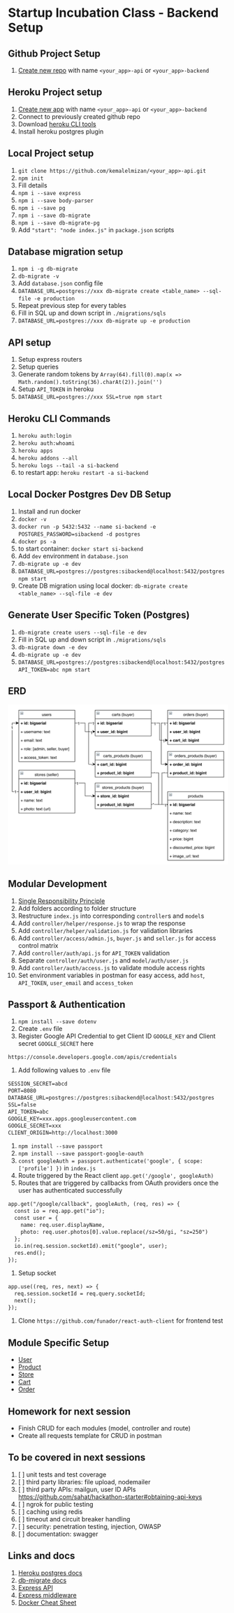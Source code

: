 # Startup Incubation Class - Backend Setup

## Github Project Setup

1. [Create new repo](https://github.com/new) with name `<your_app>-api` or `<your_app>-backend`

## Heroku Project setup

1. [Create new app](https://dashboard.heroku.com/new-app?org=personal-apps) with name `<your_app>-api` or `<your_app>-backend`
1. Connect to previously created github repo
1. Download [heroku CLI tools](https://devcenter.heroku.com/articles/heroku-cli#download-and-install)
1. Install heroku postgres plugin

## Local Project setup

1. `git clone https://github.com/kemalelmizan/<your_app>-api.git`
1. `npm init`
1. Fill details
1. `npm i --save express`
1. `npm i --save body-parser`
1. `npm i --save pg`
1. `npm i --save db-migrate`
1. `npm i --save db-migrate-pg`
1. Add `"start": "node index.js"` in `package.json` scripts

## Database migration setup

1. `npm i -g db-migrate`
1. `db-migrate -v`
1. Add `database.json` config file
1. `DATABASE_URL=postgres://xxx db-migrate create <table_name> --sql-file -e production`
1. Repeat previous step for every tables
1. Fill in SQL up and down script in `./migrations/sqls`
1. `DATABASE_URL=postgres://xxx db-migrate up -e production`

## API setup

1. Setup express routers
1. Setup queries
1. Generate random tokens by `Array(64).fill(0).map(x => Math.random().toString(36).charAt(2)).join('')`
1. Setup `API_TOKEN` in heroku
1. `DATABASE_URL=postgres://xxx SSL=true npm start`

## Heroku CLI Commands

1. `heroku auth:login`
1. `heroku auth:whoami`
1. `heroku apps`
1. `heroku addons --all`
1. `heroku logs --tail -a si-backend`
1. to restart app: `heroku restart -a si-backend`

## Local Docker Postgres Dev DB Setup

1. Install and run docker
1. `docker -v`
1. `docker run -p 5432:5432 --name si-backend -e POSTGRES_PASSWORD=sibackend -d postgres`
1. `docker ps -a`
1. to start container: `docker start si-backend`
1. Add `dev` environment in `database.json`
1. `db-migrate up -e dev`
1. `DATABASE_URL=postgres://postgres:sibackend@localhost:5432/postgres npm start`
1. Create DB migration using local docker: `db-migrate create <table_name> --sql-file -e dev`

## Generate User Specific Token (Postgres)

1. `db-migrate create users --sql-file -e dev`
1. Fill in SQL up and down script in `./migrations/sqls`
1. `db-migrate down -e dev`
1. `db-migrate up -e dev`
1. `DATABASE_URL=postgres://postgres:sibackend@localhost:5432/postgres API_TOKEN=abc npm start`

## ERD

![erd](erd.png)

## Modular Development

1. [Single Responsibility Principle](https://en.wikipedia.org/wiki/Single_responsibility_principle)
1. Add folders according to folder structure
1. Restructure `index.js` into corresponding `controller`s and `model`s
1. Add `controller/helper/response.js` to wrap the response
1. Add `controller/helper/validation.js` for validation libraries
1. Add `controller/access/admin.js`, `buyer.js` and `seller.js` for access control matrix
1. Add `controller/auth/api.js` for `API_TOKEN` validation
1. Separate `controller/auth/user.js` and `model/auth/user.js`
1. Add `controller/auth/access.js` to validate module access rights
1. Set environment variables in postman for easy access, add `host`, `API_TOKEN`, `user_email` and `access_token`

## Passport & Authentication

1. `npm install --save dotenv`
1. Create `.env` file
1. Register Google API Credential to get Client ID `GOOGLE_KEY` and Client secret `GOOGLE_SECRET` here
```
https://console.developers.google.com/apis/credentials
```
1. Add following values to `.env` file
```
SESSION_SECRET=abcd
PORT=8080
DATABASE_URL=postgres://postgres:sibackend@localhost:5432/postgres
SSL=false
API_TOKEN=abc
GOOGLE_KEY=xxx.apps.googleusercontent.com
GOOGLE_SECRET=xxx
CLIENT_ORIGIN=http://localhost:3000
```
1. `npm install --save passport`
1. `npm install --save passport-google-oauth`
1. `const googleAuth = passport.authenticate('google', { scope: ['profile'] })` in `index.js`
1. Route triggered by the React client
   `app.get('/google', googleAuth)`
1. Routes that are triggered by callbacks from OAuth providers once the user has authenticated successfully
```
app.get("/google/callback", googleAuth, (req, res) => {
  const io = req.app.get("io");
  const user = {
    name: req.user.displayName,
    photo: req.user.photos[0].value.replace(/sz=50/gi, "sz=250")
  };
  io.in(req.session.socketId).emit("google", user);
  res.end();
});
```
1. Setup socket
```
app.use((req, res, next) => {
  req.session.socketId = req.query.socketId;
  next();
});
```
1. Clone `https://github.com/funador/react-auth-client` for frontend test

## Module Specific Setup

- [User](docs/user.md)
- [Product](docs/product.md)
- [Store](docs/store.md)
- [Cart](docs/cart.md)
- [Order](docs/order.md)

## Homework for next session

- Finish CRUD for each modules (model, controller and route)
- Create all requests template for CRUD in postman

## To be covered in next sessions

1. [ ] unit tests and test coverage
1. [ ] third party libraries: file upload, nodemailer
1. [ ] third party APIs: mailgun, user ID APIs https://github.com/sahat/hackathon-starter#obtaining-api-keys
1. [ ] ngrok for public testing
1. [ ] caching using redis
1. [ ] timeout and circuit breaker handling
1. [ ] security: penetration testing, injection, OWASP
1. [ ] documentation: swagger

## Links and docs

1. [Heroku postgres docs](https://devcenter.heroku.com/articles/heroku-postgresql#connecting-in-node-js)
1. [db-migrate docs](https://db-migrate.readthedocs.io/en/latest/)
1. [Express API](https://expressjs.com/en/4x/api.html)
1. [Express middleware](https://expressjs.com/en/guide/using-middleware.html)
1. [Docker Cheat Sheet](https://github.com/wsargent/docker-cheat-sheet)
````
